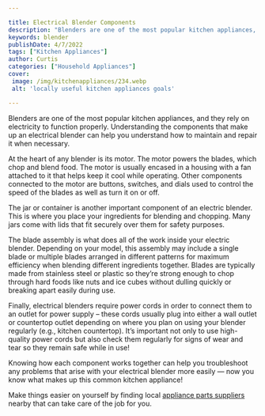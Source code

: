 ```yaml
---

title: Electrical Blender Components
description: "Blenders are one of the most popular kitchen appliances, and they rely on electricity to function properly. Understanding the comp...keep going and find out"
keywords: blender
publishDate: 4/7/2022
tags: ["Kitchen Appliances"]
author: Curtis
categories: ["Household Appliances"]
cover: 
 image: /img/kitchenappliances/234.webp
 alt: 'locally useful kitchen appliances goals'

---
```


Blenders are one of the most popular kitchen appliances, and they rely on electricity to function properly. Understanding the components that make up an electrical blender can help you understand how to maintain and repair it when necessary. 

At the heart of any blender is its motor. The motor powers the blades, which chop and blend food. The motor is usually encased in a housing with a fan attached to it that helps keep it cool while operating. Other components connected to the motor are buttons, switches, and dials used to control the speed of the blades as well as turn it on or off. 

The jar or container is another important component of an electric blender. This is where you place your ingredients for blending and chopping. Many jars come with lids that fit securely over them for safety purposes. 

The blade assembly is what does all of the work inside your electric blender. Depending on your model, this assembly may include a single blade or multiple blades arranged in different patterns for maximum efficiency when blending different ingredients together. Blades are typically made from stainless steel or plastic so they’re strong enough to chop through hard foods like nuts and ice cubes without dulling quickly or breaking apart easily during use. 

Finally, electrical blenders require power cords in order to connect them to an outlet for power supply – these cords usually plug into either a wall outlet or countertop outlet depending on where you plan on using your blender regularly (e.g., kitchen countertop). It’s important not only to use high-quality power cords but also check them regularly for signs of wear and tear so they remain safe while in use! 

Knowing how each component works together can help you troubleshoot any problems that arise with your electrical blender more easily — now you know what makes up this common kitchen appliance!

Make things easier on yourself by finding local <a href="/pages/appliance-parts-suppliers/">appliance parts suppliers</a> nearby that can take care of the job for you.